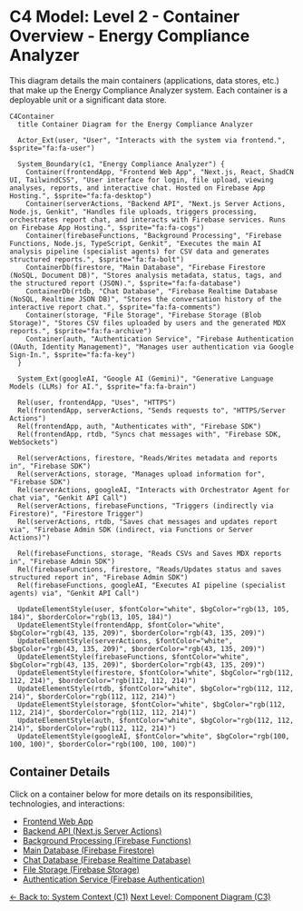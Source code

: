 
# C4 Model: Level 2 - Container Overview - Energy Compliance Analyzer

This diagram details the main containers (applications, data stores, etc.) that make up the Energy Compliance Analyzer system. Each container is a deployable unit or a significant data store.

```mermaid
C4Container
  title Container Diagram for the Energy Compliance Analyzer

  Actor_Ext(user, "User", "Interacts with the system via frontend.", $sprite="fa:fa-user")

  System_Boundary(c1, "Energy Compliance Analyzer") {
    Container(frontendApp, "Frontend Web App", "Next.js, React, ShadCN UI, TailwindCSS", "User interface for login, file upload, viewing analyses, reports, and interactive chat. Hosted on Firebase App Hosting.", $sprite="fa:fa-desktop")
    Container(serverActions, "Backend API", "Next.js Server Actions, Node.js, Genkit", "Handles file uploads, triggers processing, orchestrates report chat, and interacts with Firebase services. Runs on Firebase App Hosting.", $sprite="fa:fa-cogs")
    Container(firebaseFunctions, "Background Processing", "Firebase Functions, Node.js, TypeScript, Genkit", "Executes the main AI analysis pipeline (specialist agents) for CSV data and generates structured reports.", $sprite="fa:fa-bolt")
    ContainerDb(firestore, "Main Database", "Firebase Firestore (NoSQL, Document DB)", "Stores analysis metadata, status, tags, and the structured report (JSON).", $sprite="fa:fa-database")
    ContainerDb(rtdb, "Chat Database", "Firebase Realtime Database (NoSQL, Realtime JSON DB)", "Stores the conversation history of the interactive report chat.", $sprite="fa:fa-comments")
    Container(storage, "File Storage", "Firebase Storage (Blob Storage)", "Stores CSV files uploaded by users and the generated MDX reports.", $sprite="fa:fa-archive")
    Container(auth, "Authentication Service", "Firebase Authentication (OAuth, Identity Management)", "Manages user authentication via Google Sign-In.", $sprite="fa:fa-key")
  }

  System_Ext(googleAI, "Google AI (Gemini)", "Generative Language Models (LLMs) for AI.", $sprite="fa:fa-brain")

  Rel(user, frontendApp, "Uses", "HTTPS")
  Rel(frontendApp, serverActions, "Sends requests to", "HTTPS/Server Actions")
  Rel(frontendApp, auth, "Authenticates with", "Firebase SDK")
  Rel(frontendApp, rtdb, "Syncs chat messages with", "Firebase SDK, WebSockets")

  Rel(serverActions, firestore, "Reads/Writes metadata and reports in", "Firebase SDK")
  Rel(serverActions, storage, "Manages upload information for", "Firebase SDK")
  Rel(serverActions, googleAI, "Interacts with Orchestrator Agent for chat via", "Genkit API Call")
  Rel(serverActions, firebaseFunctions, "Triggers (indirectly via Firestore)", "Firestore Trigger")
  Rel(serverActions, rtdb, "Saves chat messages and updates report via", "Firebase Admin SDK (indirect, via Functions or Server Actions)")

  Rel(firebaseFunctions, storage, "Reads CSVs and Saves MDX reports in", "Firebase Admin SDK")
  Rel(firebaseFunctions, firestore, "Reads/Updates status and saves structured report in", "Firebase Admin SDK")
  Rel(firebaseFunctions, googleAI, "Executes AI pipeline (specialist agents) via", "Genkit API Call")

  UpdateElementStyle(user, $fontColor="white", $bgColor="rgb(13, 105, 184)", $borderColor="rgb(13, 105, 184)")
  UpdateElementStyle(frontendApp, $fontColor="white", $bgColor="rgb(43, 135, 209)", $borderColor="rgb(43, 135, 209)")
  UpdateElementStyle(serverActions, $fontColor="white", $bgColor="rgb(43, 135, 209)", $borderColor="rgb(43, 135, 209)")
  UpdateElementStyle(firebaseFunctions, $fontColor="white", $bgColor="rgb(43, 135, 209)", $borderColor="rgb(43, 135, 209)")
  UpdateElementStyle(firestore, $fontColor="white", $bgColor="rgb(112, 112, 214)", $borderColor="rgb(112, 112, 214)")
  UpdateElementStyle(rtdb, $fontColor="white", $bgColor="rgb(112, 112, 214)", $borderColor="rgb(112, 112, 214)")
  UpdateElementStyle(storage, $fontColor="white", $bgColor="rgb(112, 112, 214)", $borderColor="rgb(112, 112, 214)")
  UpdateElementStyle(auth, $fontColor="white", $bgColor="rgb(112, 112, 214)", $borderColor="rgb(112, 112, 214)")
  UpdateElementStyle(googleAI, $fontColor="white", $bgColor="rgb(100, 100, 100)", $borderColor="rgb(100, 100, 100)")

```

## Container Details

Click on a container below for more details on its responsibilities, technologies, and interactions:

*   [Frontend Web App](./frontend-app.md)
*   [Backend API (Next.js Server Actions)](./server-actions.md)
*   [Background Processing (Firebase Functions)](./firebase-functions.md)
*   [Main Database (Firebase Firestore)](./firestore-db.md)
*   [Chat Database (Firebase Realtime Database)](./rtdb.md)
*   [File Storage (Firebase Storage)](./storage.md)
*   [Authentication Service (Firebase Authentication)](./auth.md)

[<- Back to: System Context (C1)](../c1-context.md)
[Next Level: Component Diagram (C3)](../c3-components/index.md)

    